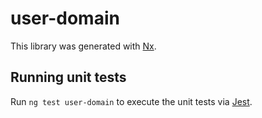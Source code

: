# user-domain

This library was generated with [Nx](https://nx.dev).

## Running unit tests

Run `ng test user-domain` to execute the unit tests via [Jest](https://jestjs.io).
